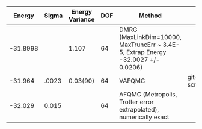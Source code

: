 | Energy   | Sigma | Energy Variance | DOF | Method                                                       | Data Repository                                              |
|----------|-------|-----------------|-----|--------------------------------------------------------------|--------------------------------------------------------------|
| -31.8998 |       | 1.107           | 64  | DMRG (MaxLinkDim=10000, MaxTruncErr ~ 3.4E-5, Extrap Energy -32.0027 +/- 0.0206) |                                                              |
| -31.964  | .0023 | 0.03(90)        | 64  | VAFQMC                                                       | git-scm.sissa.it:TurboLattice/HST_AAD/example/8x8/U8/muf4/open/b4n |
| -32.029  | 0.015 |                 | 64  | AFQMC (Metropolis, Trotter error extrapolated), numerically exact |                                                              |

